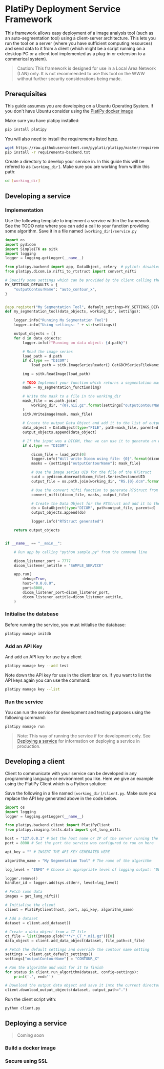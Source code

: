 # PlatiPy Deployment Service Framework

This framework allows easy deployment of a image analysis tool (such as an auto-segmentation tool)
using a client-server architecture. This lets you run the tool on a server (where you have
sufficient computing resources) and send data to it from a client (which might be a script running
on a desktop PC or a client tool implemented as a plug-in or extension to a commerical system).

> Caution: This framework is designed for use in a Local Area Network (LAN) only. It is not
recommended to use this tool on the WWW without further security considerations being made.

## Prerequisites

This guide assumes you are developing on a Ubuntu Operating System. If you don't have Ubuntu
consider using the [PlatiPy docker image](https://hub.docker.com/r/platipy/platipy)

Make sure you have platipy installed:

```bash
pip install platipy
```

You will also need to install the requirements listed [here](https://github.com/pyplati/platipy/blob/master/requirements-backend.txt).

```bash
wget https://raw.githubusercontent.com/pyplati/platipy/master/requirements-backend.txt
pip install -r requirements-backend.txt
```

Create a directory to develop your service in. In this guide this will be refered to as 
`[working_dir]`. Make sure you are working from within this path:

```bash
cd [working_dir]
```

## Developing a service

### Implementation

Use the following template to implement a service within the framework. See the TODO note where you
can add a call to your function providing some algorithm. Save it in a file named
`[working_dir]/service.py`

```python
import os
import pydicom
import SimpleITK as sitk
import logging
logger = logging.getLogger(__name__)

from platipy.backend import app, DataObject, celery  # pylint: disable=unused-import
from platipy.dicom.io.nifti_to_rtstruct import convert_nifti

# Specify some settings which can be provided by the client calling the algorithm
MY_SETTINGS_DEFAULTS = {
    "outputContourName": "auto_contour_x",
}


@app.register("My Segmentation Tool", default_settings=MY_SETTINGS_DEFAULTS)
def my_segmentation_tool(data_objects, working_dir, settings):

    logger.info("Running My Segmentation Tool")
    logger.info("Using settings: " + str(settings))

    output_objects = []
    for d in data_objects:
        logger.info(f"Running on data object: {d.path}")

        # Read the image series
        load_path = d.path
        if d.type == "DICOM":
            load_path = sitk.ImageSeriesReader().GetGDCMSeriesFileNames(d.path)

        img = sitk.ReadImage(load_path)

        # TODO Implement your function which returns a segmentation mask here
        mask = my_segmentation_function(img)

        # Write the mask to a file in the working_dir
        mask_file = os.path.join(
            working_dir, "{0}.nii.gz".format(settings["outputContourName"])
        )
        sitk.WriteImage(mask, mask_file)

        # Create the output Data Object and add it to the list of output_objects
        data_object = DataObject(type="FILE", path=mask_file, parent=d)
        output_objects.append(data_object)

        # If the input was a DICOM, then we can use it to generate an output RTStruct
        if d.type == "DICOM":

            dicom_file = load_path[0]
            logger.info("Will write Dicom using file: {0}".format(dicom_file))
            masks = {settings["outputContourName"]: mask_file}

            # Use the image series UID for the file of the RTStruct
            suid = pydicom.dcmread(dicom_file).SeriesInstanceUID
            output_file = os.path.join(working_dir, "RS.{0}.dcm".format(suid))

            # Use the convert nifti function to generate RTStruct from nifti masks
            convert_nifti(dicom_file, masks, output_file)

            # Create the Data Object for the RTStruct and add it to the list
            do = DataObject(type="DICOM", path=output_file, parent=d)
            output_objects.append(do)

            logger.info("RTStruct generated")

    return output_objects


if __name__ == "__main__":

    # Run app by calling "python sample.py" from the command line

    dicom_listener_port = 7777
    dicom_listener_aetitle = "SAMPLE_SERVICE"

    app.run(
        debug=True,
        host="0.0.0.0",
        port=8000,
        dicom_listener_port=dicom_listener_port,
        dicom_listener_aetitle=dicom_listener_aetitle,
    )
```

### Initialise the database

Before running the service, you must initialise the database:

```bash
platipy manage initdb
```

### Add an API Key

And add an API key for use by a client

```bash
platipy manage key --add test
```

Note down the API key for use in the client later on. If you want to list the API keys again you
can use the command:

```bash
platipy manage key --list
```

### Run the service

You can run the service for development and testing purposes using the following command:

```bash
platipy manage run
```

> Note: This way of running the service if for development only. See [Deploying a service](#Deploying-a-service) for
> information on deploying a service in production.
## Developing a client

Client to communicate with your service can be developed in any programming language or environment
you like. Here we give an example using the PlatiPy Client which is a Python solution:

Save the following in a file named `[working_dir]/client.py`. Make sure you replace the API key
generated above in the code below.

```python
import os
import logging
logger = logging.getLogger(__name__)

from platipy.backend.client import PlatiPyClient
from platipy.imaging.tests.data import get_lung_nifti

host = "127.0.0.1" # Set the host name or IP of the server running the service here
port = 8000 # Set the port the service was configured to run on here

api_key = "" # INSERT THE API KEY GENERATED HERE

algorithm_name = "My Segmentation Tool" # The name of the algorithm

log_level = "INFO" # Choose an appropriate level of logging output: "DEBUG" or "INFO"

logger.remove()
handler_id = logger.add(sys.stderr, level=log_level)

# Fetch some data
images = get_lung_nifti()

# Initialise the client
client = PlatiPyClient(host, port, api_key, algorithm_name)

# Add a dataset
dataset = client.add_dataset()

# Create a data object from a CT file
ct_file = list(images.glob("**/*_CT_*.nii.gz"))[0]
data_object = client.add_data_object(dataset, file_path=ct_file)

# Fetch the default settings and override the contour name setting
settings = client.get_default_settings()
settings["outputContourName"] = "CONTOUR_X"

# Run the algorithm and wait for it to finish
for status in client.run_algorithm(dataset, config=settings):
    print('.', end='')

# Download the output data object and save it into the current directory
client.download_output_objects(dataset, output_path=".")
```

Run the client script with:

```bash
python client.py
```

## Deploying a service

> Coming soon

### Build a docker image

### Secure using SSL

